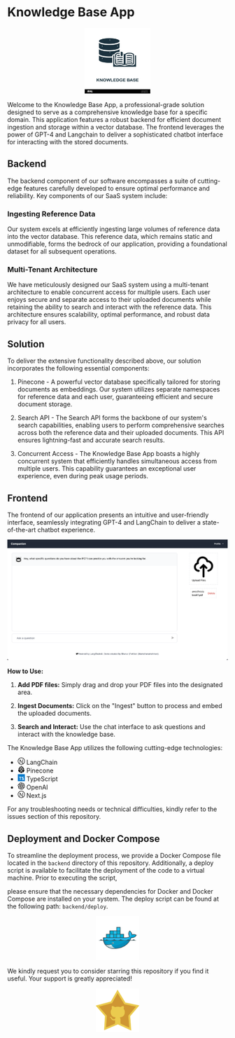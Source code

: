 # Knowledge Base App

<div align="center">
  <img src="icons/knowledgebase.jpg" alt="Knowledge Base App Icon" width="150" height="150">
</div>

Welcome to the Knowledge Base App, a professional-grade solution designed to serve as a comprehensive knowledge base for a specific domain. This application features a robust backend for efficient document ingestion and storage within a vector database. The frontend leverages the power of GPT-4 and Langchain to deliver a sophisticated chatbot interface for interacting with the stored documents.

## Backend

The backend component of our software encompasses a suite of cutting-edge features carefully developed to ensure optimal performance and reliability. Key components of our SaaS system include:

### Ingesting Reference Data

Our system excels at efficiently ingesting large volumes of reference data into the vector database. This reference data, which remains static and unmodifiable, forms the bedrock of our application, providing a foundational dataset for all subsequent operations.

### Multi-Tenant Architecture

We have meticulously designed our SaaS system using a multi-tenant architecture to enable concurrent access for multiple users. Each user enjoys secure and separate access to their uploaded documents while retaining the ability to search and interact with the reference data. This architecture ensures scalability, optimal performance, and robust data privacy for all users.

## Solution

To deliver the extensive functionality described above, our solution incorporates the following essential components:

1. Pinecone - A powerful vector database specifically tailored for storing documents as embeddings. Our system utilizes separate namespaces for reference data and each user, guaranteeing efficient and secure document storage.

2. Search API - The Search API forms the backbone of our system's search capabilities, enabling users to perform comprehensive searches across both the reference data and their uploaded documents. This API ensures lightning-fast and accurate search results.

3. Concurrent Access - The Knowledge Base App boasts a highly concurrent system that efficiently handles simultaneous access from multiple users. This capability guarantees an exceptional user experience, even during peak usage periods.

## Frontend

The frontend of our application presents an intuitive and user-friendly interface, seamlessly integrating GPT-4 and LangChain to deliver a state-of-the-art chatbot experience.

<div align="center">
  <img src="icons/fahm.png" alt="Knowledge Base App UI Screenshot" width="800">
</div>

**How to Use:**

1. **Add PDF files:** Simply drag and drop your PDF files into the designated area.

2. **Ingest Documents:** Click on the "Ingest" button to process and embed the uploaded documents.

3. **Search and Interact:** Use the chat interface to ask questions and interact with the knowledge base.

The Knowledge Base App utilizes the following cutting-edge technologies:

- <img src="icons/nextjs.png" alt="LangChain Icon" width="16" height="16"> LangChain
- <img src="icons/pinecone.png" alt="Pinecone Icon" width="16" height="16"> Pinecone
- <img src="icons/typescript.png" alt="TypeScript Icon" width="16" height="16"> TypeScript
- <img src="icons/openai.png" alt="OpenAI Icon" width="16" height="16"> OpenAI
- <img src="icons/nextjs.png" alt="Next.js Icon" width="16" height="16"> Next.js

For any troubleshooting needs or technical difficulties, kindly refer to the issues section of this repository.

## Deployment and Docker Compose

To streamline the deployment process, we provide a Docker Compose file located in the `backend` directory of this repository. Additionally, a deploy script is available to facilitate the deployment of the code to a virtual machine. Prior to executing the script,

 please ensure that the necessary dependencies for Docker and Docker Compose are installed on your system. The deploy script can be found at the following path: `backend/deploy`.

<div align="center">
  <img src="icons/docker.png" alt="Docker Icon" width="100" height="100">
</div>

We kindly request you to consider starring this repository if you find it useful. Your support is greatly appreciated!

<div align="center">
  <a href="https://github.com/shanurrahman/fahm">
    <img src="icons/githubstar.webp" alt="Star Icon" width="100" height="100">
  </a>
</div>